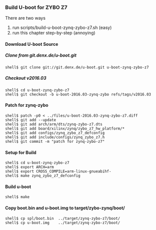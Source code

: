 ### Build U-boot for ZYBO Z7

There are two ways

1. run scripts/build-u-boot-zynq-zybo-z7.sh (easy)
2. run this chapter step-by-step (annoying)

#### Download U-boot Source

##### Clone from git.denx.de/u-boot.git

```
shell$ git clone git://git.denx.de/u-boot.git u-boot-zynq-zybo-z7
````

##### Checkout v2016.03

```
shell$ cd u-boot-zynq-zybo-z7
shell$ git checkout -b u-boot-2016.03-zynq-zybo refs/tags/v2016.03
```

#### Patch for zynq-zybo

```
shell$ patch -p0 < ../files/u-boot-2016.03-zynq-zybo-z7.diff
shell$ git add --update
shell$ git add arch/arm/dts/zynq-zybo-z7.dts
shell$ git add board/xilinx/zynq/zybo_z7_hw_platform/*
shell$ git add configs/zynq_zybo_z7_defconfig
shell$ git add include/configs/zynq_zybo_z7.h
shell$ git commit -m "patch for zynq-zybo-z7"
```

#### Setup for Build 

```
shell$ cd u-boot-zynq-zybo-z7
shell$ export ARCH=arm
shell$ export CROSS_COMPILE=arm-linux-gnueabihf-
shell$ make zynq_zybo_z7_defconfig
```

#### Build u-boot

```
shell$ make
```

#### Copy boot.bin and u-boot.img to target/zybo-zynq/boot/

```
shell$ cp spl/boot.bin  ../target/zynq-zybo-z7/boot/
shell$ cp u-boot.img    ../target/zynq-zybo-z7/boot/
```

